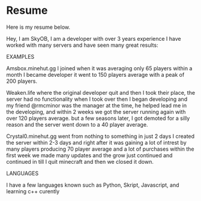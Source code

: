 # Resume
Here is my resume below.

Hey, I am SkyOB, I am a developer with over 3 years experience I have worked with many servers and have seen many great results:

EXAMPLES

 Amsbox.minehut.gg I joined when it was averaging only 65 players within a month I became developer it went to 150 players average with a peak of 200 players.

 Weaken.life where the original developer quit and then I took their place, the server had no functionality when I took over then I began developing and my friend @rmcminor was the manager at the time, he helped lead me in the developing, and within 2 weeks we got the server running again with over 120 players average. but a few seasons later, I got demoted for a silly reason and the server went down to a 40 player average.

 Crystal0.minehut.gg went from nothing to something in just 2 days I created the server within 2-3 days and right after it was gaining a lot of intrest by many players producing 70 player average and a lot of purchases within the first week we made many updates and the grow just continued and continued in till I quit minecraft and then we closed it down.

LANGUAGES

 I have a few languages known such as Python, Skript, Javascript, and learning c++ curently
